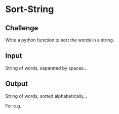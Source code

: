 # Sort-String

## Challenge
Write a python function to sort the words in a string. 

## Input
String of words, separated by spaces...

## Output
String of words, sorted alphabetically...

For e.g. 

